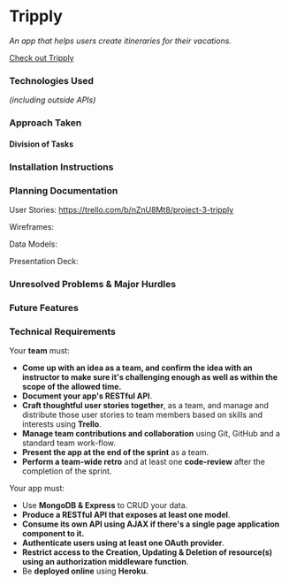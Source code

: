 # Tripply

*An app that helps users create itineraries for their vacations.*

[Check out Tripply]()



### Technologies Used

*(including outside APIs)*



### Approach Taken

#### Division of Tasks



### Installation Instructions



### Planning Documentation

User Stories: https://trello.com/b/nZnU8Mt8/project-3-tripply

Wireframes: 

Data Models: 

Presentation Deck: 



### Unresolved Problems & Major Hurdles



### Future Features



### Technical Requirements

Your **team** must:

- **Come up with an idea as a team, and confirm the idea with an instructor to make sure it's challenging enough as well as within the scope of the allowed time.**
- **Document your app's RESTful API**.
- **Craft thoughtful user stories together**, as a team, and manage and distribute those user stories to team members based on skills and interests using **Trello**.
- **Manage team contributions and collaboration** using Git, GitHub and a standard team work-flow.
- **Present the app at the end of the sprint** as a team.
- **Perform a team-wide retro** and at least one **code-review** after the completion of the sprint.

Your app must:

- Use **MongoDB & Express** to CRUD your data.
- **Produce a RESTful API that exposes at least one model**.
- **Consume its own API using AJAX if there's a single page application component to it.**
- **Authenticate users using at least one OAuth provider**.
- **Restrict access to the Creation, Updating & Deletion of resource(s) using an authorization middleware function**.
- Be **deployed online** using **Heroku**.

